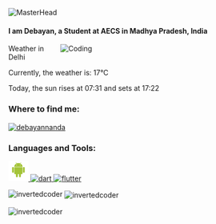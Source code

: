 ![MasterHead](https://i.kym-cdn.com/photos/images/newsfeed/001/049/889/5e6.gif)
<h4 align="left">I am Debayan, a Student at AECS in Madhya Pradesh, India</h1>

<img align="right" alt="Coding" width="400" src="https://user-images.githubusercontent.com/74038190/212741999-016fddbd-617a-4448-8042-0ecf907aea25.gif">



Weather in Delhi

Currently, the weather is: 17°C

Today, the sun rises at 07:31 and sets at 17:22



<h3 align="left"> Where to find me:</h3>
<p align="left">
<a href="https://twitter.com/debayannanda" target="blank"><img align="center" src="https://raw.githubusercontent.com/rahuldkjain/github-profile-readme-generator/master/src/images/icons/Social/twitter.svg" alt="debayannanda" height="30" width="40" /></a>
</p>

<h3 align="left">Languages and Tools:</h3>
<p align="left"> <a href="https://developer.android.com" target="_blank" rel="noreferrer"> <img src="https://raw.githubusercontent.com/devicons/devicon/master/icons/android/android-original-wordmark.svg" alt="android" width="40" height="40"/> </a> <a href="https://dart.dev" target="_blank" rel="noreferrer"> <img src="https://www.vectorlogo.zone/logos/dartlang/dartlang-icon.svg" alt="dart" width="40" height="40"/> </a> <a href="https://flutter.dev" target="_blank" rel="noreferrer"> <img src="https://www.vectorlogo.zone/logos/flutterio/flutterio-icon.svg" alt="flutter" width="40" height="40"/> </a> </p>

<p><img align="left" src="https://github-readme-stats.vercel.app/api/top-langs?username=invertedcoder&show_icons=true&locale=en&layout=compact" alt="invertedcoder" /></p>

<p>&nbsp;<img align="center" src="https://github-readme-stats.vercel.app/api?username=invertedcoder&show_icons=true&locale=en" alt="invertedcoder" /></p>

<p><img align="center" src="https://github-readme-streak-stats.herokuapp.com/?user=invertedcoder&" alt="invertedcoder" /></p>


